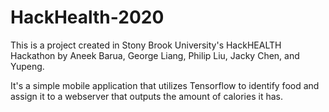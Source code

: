# HackHealth-2020
This is a project created in Stony Brook University's HackHEALTH Hackathon
by Aneek Barua, George Liang, Philip Liu, Jacky Chen, and Yupeng.

It's a simple mobile application that utilizes Tensorflow to identify
food and assign it to a webserver that outputs the amount of calories it has.

